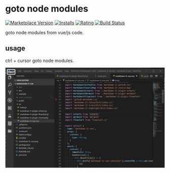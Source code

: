 # goto node modules

[![Marketplace Version](https://vsmarketplacebadge.apphb.com/version/ravenq.goto-node-modules.svg)](https://marketplace.visualstudio.com/items?itemName=ravenq.goto-node-modules) [![Installs](https://vsmarketplacebadge.apphb.com/installs/ravenq.goto-node-modules.svg)](https://marketplace.visualstudio.com/items?itemName=ravenq.goto-node-modules) [![Rating](https://vsmarketplacebadge.apphb.com/rating/ravenq.goto-node-modules.svg)](https://marketplace.visualstudio.com/items?itemName=ravenq.goto-node-modules) [![Build Status](https://travis-ci.org/ravenq/vscode-goto-node-modules.svg?branch=master)](https://travis-ci.org/ravenq/vscode-goto-node-modules)

goto node modules from vue/js code.

## usage

ctrl + cursor goto node modules.

![usage](https://github.com/ravenq/vscode-goto-node-modules/blob/master/doc/xx2.gif)
